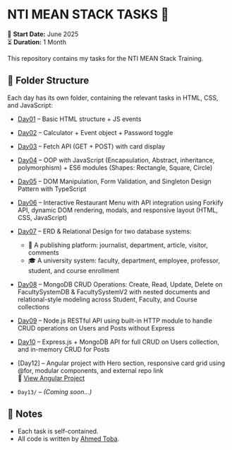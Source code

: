 # NTI MEAN STACK TASKS 🚀

📅 **Start Date:** June 2025  
⏳ **Duration:** 1 Month  

This repository contains my tasks for the NTI MEAN Stack Training.

## 📁 Folder Structure

Each day has its own folder, containing the relevant tasks in HTML, CSS, and JavaScript:

- [Day01](day1/) – Basic HTML structure + JS events
- [Day02](day2/) – Calculator + Event object + Password toggle
- [Day03](day3/) – Fetch API (GET + POST) with card display
- [Day04](day4/) – OOP with JavaScript (Encapsulation, Abstract, inheritance, polymorphism) + ES6 modules (Shapes: Rectangle, Square, Circle)
- [Day05](day5/) – DOM Manipulation, Form Validation, and Singleton Design Pattern with TypeScript
- [Day06](day6/) – Interactive Restaurant Menu with API integration using Forkify API, dynamic DOM rendering, modals, and responsive layout (HTML, CSS, JavaScript)
- [Day07](day7/) – ERD & Relational Design for two database systems:  
  - 📰 A publishing platform: journalist, department, article, visitor, comments  
  - 🎓 A university system: faculty, department, employee, professor, student, and course enrollment
- [Day08](day8/) – MongoDB CRUD Operations: Create, Read, Update, Delete on FacultySystemDB & FacultySystemV2 with nested documents and relational-style modeling across Student, Faculty, and Course collections
- [Day09](day9/) – Node.js RESTful API using built-in HTTP module to handle CRUD operations on Users and Posts without Express
- [Day10](day10/) – Express.js + MongoDB API for full CRUD on Users collection, and in-memory CRUD for Posts
- [Day12] – Angular project with Hero section, responsive card grid using @for, modular components, and external repo link  
🔗 [View Angular Project](https://github.com/ahmedtoba74/NTI_DAY12_ANGULAR)

- `Day13/` – *(Coming soon...)*

## 📌 Notes
- Each task is self-contained.
- All code is written by [Ahmed Toba](https://github.com/ahmedtoba74).
